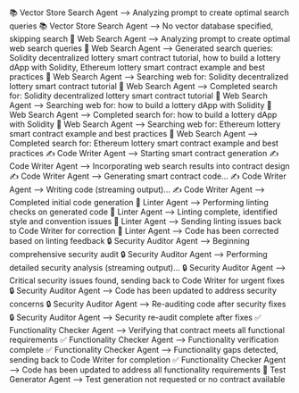 📚 Vector Store Search Agent --> Analyzing prompt to create optimal search queries
📚 Vector Store Search Agent --> No vector database specified, skipping search
🔎 Web Search Agent --> Analyzing prompt to create optimal web search queries
🔎 Web Search Agent --> Generated search queries: Solidity decentralized lottery smart contract tutorial, how to build a lottery dApp with Solidity, Ethereum lottery smart contract example and best practices
🔎 Web Search Agent --> Searching web for: Solidity decentralized lottery smart contract tutorial
🔎 Web Search Agent --> Completed search for: Solidity decentralized lottery smart contract tutorial
🔎 Web Search Agent --> Searching web for: how to build a lottery dApp with Solidity
🔎 Web Search Agent --> Completed search for: how to build a lottery dApp with Solidity
🔎 Web Search Agent --> Searching web for: Ethereum lottery smart contract example and best practices
🔎 Web Search Agent --> Completed search for: Ethereum lottery smart contract example and best practices
✍️ Code Writer Agent --> Starting smart contract generation
✍️ Code Writer Agent --> Incorporating web search results into contract design
✍️ Code Writer Agent --> Generating smart contract code...
✍️ Code Writer Agent --> Writing code (streaming output)...
✍️ Code Writer Agent --> Completed initial code generation
🧹 Linter Agent --> Performing linting checks on generated code
🧹 Linter Agent --> Linting complete, identified style and convention issues
🧹 Linter Agent --> Sending linting issues back to Code Writer for correction
🧹 Linter Agent --> Code has been corrected based on linting feedback
🔒 Security Auditor Agent --> Beginning comprehensive security audit
🔒 Security Auditor Agent --> Performing detailed security analysis (streaming output)...
🔒 Security Auditor Agent --> Critical security issues found, sending back to Code Writer for urgent fixes
🔒 Security Auditor Agent --> Code has been updated to address security concerns
🔒 Security Auditor Agent --> Re-auditing code after security fixes
🔒 Security Auditor Agent --> Security re-audit complete after fixes
✅ Functionality Checker Agent --> Verifying that contract meets all functional requirements
✅ Functionality Checker Agent --> Functionality verification complete
✅ Functionality Checker Agent --> Functionality gaps detected, sending back to Code Writer for completion
✅ Functionality Checker Agent --> Code has been updated to address all functionality requirements
🧪 Test Generator Agent --> Test generation not requested or no contract available